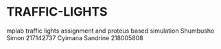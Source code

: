 # TRAFFIC-LIGHTS
mplab traffic lights  assignment and proteus based simulation
Shumbusho Simon 217142737
Cyimana Sandrine 218005808
